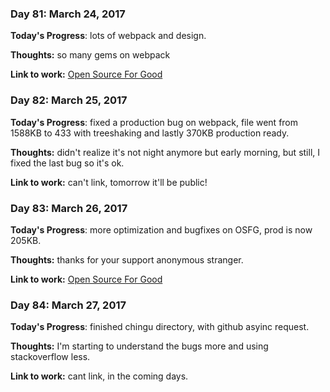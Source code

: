 ### Day 81: March 24, 2017

**Today's Progress**: lots of webpack and design.

**Thoughts:** so many gems on webpack

**Link to work:** [Open Source For Good](https://github.com/freeCodeCamp/open-source-for-good-directory)

### Day 82: March 25, 2017

**Today's Progress**: fixed a production bug on webpack, file went from 1588KB to 433 with treeshaking and lastly 370KB production ready.

**Thoughts:**  didn't realize it's not night anymore but early morning, but still, I fixed the last bug so it's ok.

**Link to work:** can't link, tomorrow it'll be public!

### Day 83: March 26, 2017

**Today's Progress**: more optimization and bugfixes on OSFG, prod is now 205KB.

**Thoughts:** thanks for your support anonymous stranger.

**Link to work:** [Open Source For Good](https://github.com/freeCodeCamp/open-source-for-good-directory)

### Day 84: March 27, 2017

**Today's Progress**: finished chingu directory, with github asyinc request.

**Thoughts:** I'm starting to understand the bugs more and using stackoverflow less.

**Link to work:** cant link, in the coming days.
